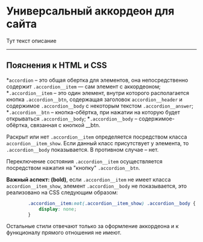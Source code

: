 # Универсальный аккордеон для сайта
Тут текст описание
____
## Пояснения к HTML и CSS
*`accordion` – это общая обертка для элементов, она непосредственно содержит `.accordion__item` — сам элемент с аккордеоном;
*`.accordion__item` – это один элемент, внутри которого располагается кнопка `.accordion__btn`, содержащая заголовок `accordion__header` и содержимое `.accordion__body` с некоторым текстом `.accordion__answer`;
*`.accordion__btn` – кнопка-обёртка, при нажатии на которую будет открываться `.accordion__body`;
*`.accordion__body` – содержимое-обёртка, связанная с кнопкой __btn.

Раскрыт или нет `.accordion__item` определяется посредством класса `accordion__item_show`. Если данный класс присутствует у элемента, то `.accordion__body` показывается. В противном случае – нет.

Переключение состояния `.accordion__item` осуществляется посредством нажатия на "кнопку" `.accordion__btn`.

__Важный аспект: (bold)__, если `.accordion__item` не имеет класса `accordion__item_show`, элемент `.accordion__body` не показывается, это реализовано на CSS следующим образом:

```css
		.accordion__item:not(.accordion__item_show) .accordion__body {
			display: none;
		}
```

Остальные стили отвечают только за оформление аккордеона и к функционалу прямого отношения не имеют.


